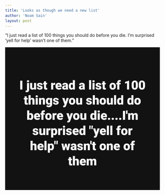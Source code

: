 ```yaml
---
title: 'Looks as though we need a new list'
author: 'Noam Sain'
layout: post
---
```


“I just read a list of 100 things you should do before you die. I’m surprised ‘yell for help’ wasn’t one of them.”

![Looks as though we need a new list](/assets/2020/2020-02-Yell-for-help.jpg "Looks as though we need a new list")
